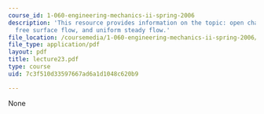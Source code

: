 ```yaml
---
course_id: 1-060-engineering-mechanics-ii-spring-2006
description: 'This resource provides information on the topic: open channel flow or
  free surface flow, and uniform steady flow.'
file_location: /coursemedia/1-060-engineering-mechanics-ii-spring-2006/7c3f510d33597667ad6a1d1048c620b9_lecture23.pdf
file_type: application/pdf
layout: pdf
title: lecture23.pdf
type: course
uid: 7c3f510d33597667ad6a1d1048c620b9

---
```

None